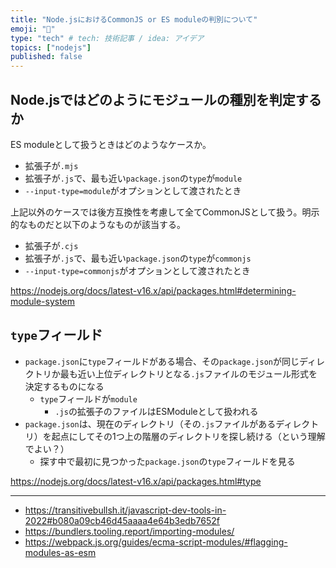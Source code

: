 ```yaml
---
title: "Node.jsにおけるCommonJS or ES moduleの判別について"
emoji: "📌"
type: "tech" # tech: 技術記事 / idea: アイデア
topics: ["nodejs"]
published: false
---
```


## Node.jsではどのようにモジュールの種別を判定するか

ES moduleとして扱うときはどのようなケースか。

- 拡張子が`.mjs`
- 拡張子が`.js`で、最も近い`package.json`の`type`が`module`
- `--input-type=module`がオプションとして渡されたとき

上記以外のケースでは後方互換性を考慮して全てCommonJSとして扱う。明示的なものだと以下のようなものが該当する。

- 拡張子が`.cjs`
- 拡張子が`.js`で、最も近い`package.json`の`type`が`commonjs`
- `--input-type=commonjs`がオプションとして渡されたとき


https://nodejs.org/docs/latest-v16.x/api/packages.html#determining-module-system

## `type`フィールド

- `package.json`に`type`フィールドがある場合、その`package.json`が同じディレクトリか最も近い上位ディレクトリとなる`.js`ファイルのモジュール形式を決定するものになる
  - `type`フィールドが`module`
    - `.js`の拡張子のファイルはESModuleとして扱われる
- `package.json`は、現在のディレクトリ（その`.js`ファイルがあるディレクトリ）を起点にしてその1つ上の階層のディレクトリを探し続ける（という理解でよい？）
  - 探す中で最初に見つかった`package.json`の`type`フィールドを見る


https://nodejs.org/docs/latest-v16.x/api/packages.html#type


---

- https://transitivebullsh.it/javascript-dev-tools-in-2022#b080a09cb46d45aaaa4e64b3edb7652f
- https://bundlers.tooling.report/importing-modules/
- https://webpack.js.org/guides/ecma-script-modules/#flagging-modules-as-esm
